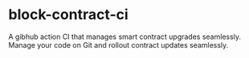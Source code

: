 # block-contract-ci
A gibhub action CI that manages smart contract upgrades seamlessly. Manage your code on Git and rollout contract updates seamlessly.
